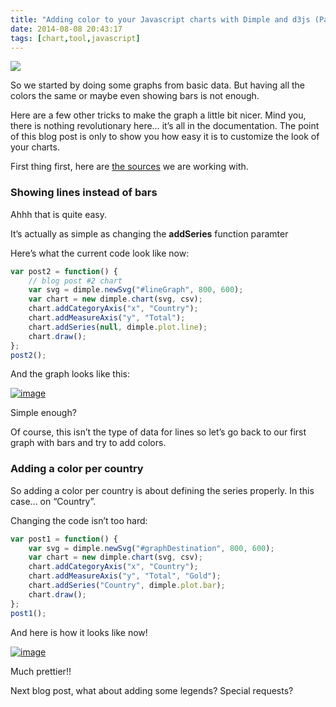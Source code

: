 ```yaml
---
title: "Adding color to your Javascript charts with Dimple and d3js (Part 2)"
date: 2014-08-08 20:43:17
tags: [chart,tool,javascript]
---
```


![](/posts/files/b8f28463-d5c3-42b1-bf3e-fb4dbf6fbe68.png)

So we started by doing some graphs from basic data. But having all the colors the same or maybe even showing bars is not enough.

Here are a few other tricks to make the graph a little bit nicer. Mind you, there is nothing revolutionary here… it’s all in the documentation. The point of this blog post is only to show you how easy it is to customize the look of your charts.

First thing first, here are [the sources](https://github.com/MaximRouiller/charting-blog-posts) we are working with.

### Showing lines instead of bars

Ahhh that is quite easy.

It’s actually as simple as changing the **addSeries** function paramter

Here’s what the current code look like now:
```js
var post2 = function() {
    // blog post #2 chart
    var svg = dimple.newSvg("#lineGraph", 800, 600);
    var chart = new dimple.chart(svg, csv);
    chart.addCategoryAxis("x", "Country");
    chart.addMeasureAxis("y", "Total");
    chart.addSeries(null, dimple.plot.line);
    chart.draw();
};
post2();
```

And the graph looks like this:

[![image](/posts/files/749cd9e7-88d2-40d9-adbb-ce7dd4998ec8.png "image")](/posts/files/66e483b5-c81d-47e4-b25f-ded0228487fd.png)

Simple enough?

Of course, this isn’t the type of data for lines so let’s go back to our first graph with bars and try to add colors.

### Adding a color per country

So adding a color per country is about defining the series properly. In this case… on “Country”.

Changing the code isn’t too hard:
```js
var post1 = function() {
    var svg = dimple.newSvg("#graphDestination", 800, 600);
    var chart = new dimple.chart(svg, csv);
    chart.addCategoryAxis("x", "Country");
    chart.addMeasureAxis("y", "Total", "Gold");
    chart.addSeries("Country", dimple.plot.bar);
    chart.draw();
};
post1();
```

And here is how it looks like now!

[![image](/posts/files/f4cf6eb8-ddfe-4468-a45e-073e7a93d8a9.png "image")](/posts/files/9a62a216-d11d-489f-9102-2154fcc660df.png)

Much prettier!!

Next blog post, what about adding some legends? Special requests?